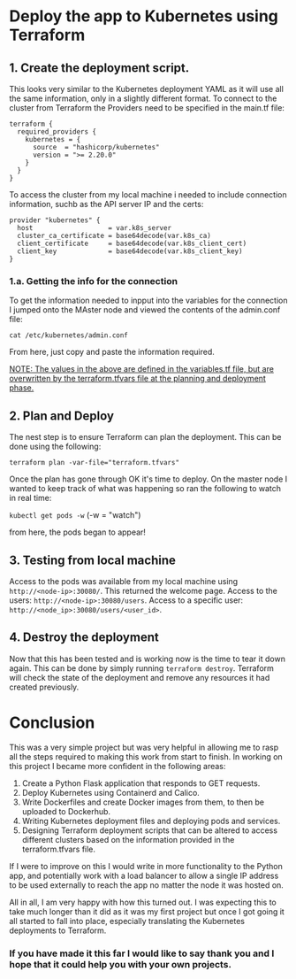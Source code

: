 # Deploy the app to Kubernetes using Terraform

## 1. Create the deployment script.

This looks very similar to the Kubernetes deployment YAML as it will use all the same information, only in a slightly different format.
To connect to the cluster from Terraform the Providers need to be specified in the main.tf file:

```
terraform {
  required_providers {
    kubernetes = {
      source  = "hashicorp/kubernetes"
      version = ">= 2.20.0"
    }
  }
}
```

To access the cluster from my local machine i needed to include connection information, suchb as the API server IP and the certs:

```
provider "kubernetes" {
  host                   = var.k8s_server
  cluster_ca_certificate = base64decode(var.k8s_ca)
  client_certificate     = base64decode(var.k8s_client_cert)
  client_key             = base64decode(var.k8s_client_key)
}
```
### 1.a. Getting the info for the connection

To get the information needed to inpput into the variables for the connection I jumped onto the MAster node and viewed the contents of the admin.conf file:

`cat /etc/kubernetes/admin.conf`

From here, just copy and paste the information required.

<u>NOTE: The values in the above are defined in the variables.tf file, but are overwritten by the terraform.tfvars file at the planning and deployment phase.</u>

## 2. Plan and Deploy

The nest step is to ensure Terraform can plan the deployment. This can be done using the following:

`terraform plan -var-file="terraform.tfvars"`

Once the plan has gone through OK it's time to deploy. On the master node I wanted to keep track of what was happening so ran the following to watch in real time:

`kubectl get pods -w` (-w = "watch")

from here, the pods began to appear!

## 3. Testing from local machine

Access to the pods was available from my local machine using `http://<node-ip>:30080/`. This returned the welcome page.
Access to the users: `http://<node-ip>:30080/users`.
Access to a specific user: `http://<node_ip>:30080/users/<user_id>`.

## 4. Destroy the deployment

Now that this has been tested and is working now is the time to tear it down again. This can be done by simply running `terraform destroy`. Terraform will check the state of the deployment and remove any resources it had created previously.

# Conclusion

This was a very simple project but was very helpful in allowing me to rasp all the steps required to making this work from start to finish. In working on this project I became more confident in the following areas:

1. Create a Python Flask application that responds to GET requests.
2. Deploy Kubernetes using Containerd and Calico.
3. Write Dockerfiles and create Docker images from them, to then be uploaded to Dockerhub.
4. Writing Kubernetes deployment files and deploying pods and services.
5. Designing Terraform deployment scripts that can be altered to access different clusters based on the information provided in the terraform.tfvars file.

If I were to improve on this I would write in more functionality to the Python app, and potentially work with a load balancer to allow a single IP address to be used externally to reach the app no matter the node it was hosted on.

All in all, I am very happy with how this turned out. I was expecting this to take much longer than it did as it was my first project but once I got going it all started to fall into place, especially translating the Kubernetes deployments to Terraform.

### If you have made it this far I would like to say thank you and I hope that it could help you with your own projects.